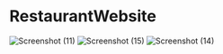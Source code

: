 # RestaurantWebsite
![Screenshot (11)](https://github.com/vinaygottipamula/RestaurantWebsite/assets/119103250/9e03c6d9-de9a-4338-aedb-1bc5f953c015)
![Screenshot (15)](https://github.com/vinaygottipamula/RestaurantWebsite/assets/119103250/c6d8f377-68c0-4991-8132-4b10926d155a)
![Screenshot (14)](https://github.com/vinaygottipamula/RestaurantWebsite/assets/119103250/a65d44b3-afcd-4acc-933f-7b6dfe1ea3cb)
